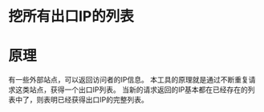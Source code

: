 # 挖所有出口IP的列表

# 原理

有一些外部站点，可以返回访问者的IP信息。
本工具的原理就是通过不断重复请求这类站点，获得一个出口IP列表。
当新的请求返回的IP基本都在已经存在的列表中了，则表明已经获得出口IP的完整列表。

